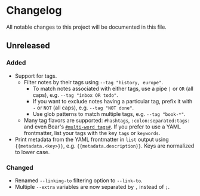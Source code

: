 # Changelog

All notable changes to this project will be documented in this file.

## Unreleased

### Added

* Support for tags.
    * Filter notes by their tags using `--tag "history, europe"`.
        * To match notes associated with either tags, use a pipe `|` or `OR` (all caps), e.g. `--tag "inbox OR todo"`.
        * If you want to exclude notes having a particular tag, prefix it with `-` or `NOT` (all caps), e.g. `--tag "NOT done"`.
        * Use glob patterns to match multiple tags, e.g. `--tag "book-*"`.
    * Many tag flavors are supported: `#hashtags`, `:colon:separated:tags:` and even Bear's [`#multi-word tags#`](https://blog.bear.app/2017/11/bear-tips-how-to-create-multi-word-tags/). If you prefer to use a YAML frontmatter, list your tags with the key `tags` or `keywords`.
* Print metadata from the YAML frontmatter in `list` output using `{{metadata.<key>}}`, e.g. `{{metadata.description}}`. Keys are normalized to lower case.

### Changed

* Renamed `--linking-to` filtering option to `--link-to`.
* Multiple `--extra` variables are now separated by `,` instead of `;`.
